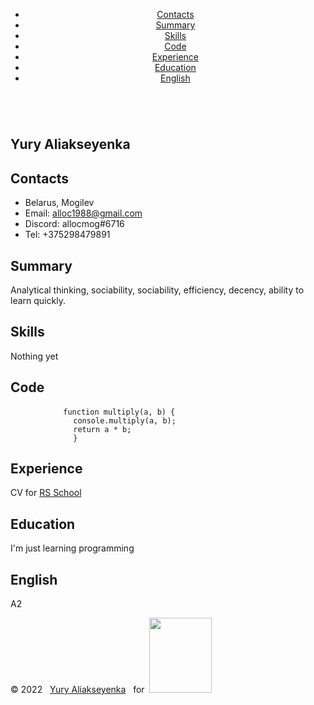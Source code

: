 <html lang="en">

<head>
  <meta charset="UTF-8">
  <meta name="viewport" content="width=device-width, initial-scale=1.0">
  <title>cv</title>
  <link rel="stylesheet" href="style.css">
  <link rel="icon" href="./assets/icon_like.ico">
  <link rel="preconnect" href="https://fonts.googleapis.com">
  <link rel="preconnect" href="https://fonts.gstatic.com" crossorigin>
  <link href="https://fonts.googleapis.com/css2?family=Roboto+Slab:wght@300&display=swap" rel="stylesheet">
</head>

<body>
  <header class="header">
    <div class="container header-container">
      <nav class="nav">
        <ul class="nav-list">
          <li class="nav-item"><a href="#contacts" class="nav-link">Contacts</a></li>
          <li class="nav-item"><a href="#summary" class="nav-link">Summary</a></li>
          <li class="nav-item"><a href="#skills" class="nav-link">Skills</a></li>
          <li class="nav-item"><a href="#code" class="nav-link">Code</a></li>
          <li class="nav-item"><a href="#experience" class="nav-link">Experience</a></li>
          <li class="nav-item"><a href="#education" class="nav-link">Education</a></li>
          <li class="nav-item"><a href="#english" class="nav-link">English</a></li>
        </ul>
      </nav>
      <div class="toggle">
        <div class="line1"></div>
        <div class="line2"></div>
        <div class="line3"></div>
      </div>
    </div>
  </header>
  <main class="main">
    <div class="container main-container">
      <section class="section section-profile" id="profile">
        <img src="https://i.ibb.co/JsCwP7S/YA.jpg" alt="" class="section-profile-logo">
        <div class="section-profile-title">
          <h1 class="section-title main-title">Yury Aliakseyenka</h1>
        </div>
      </section>
      <section class="section" id="contacts">
        <h2 class="section-title">Contacts</h2>
        <ul class="section-list">
          <li class="section-item contacts-item"> Belarus, Mogilev</li>
          <li class="section-item contacts-item"> Email: <a href="alloc1988@gmail.com"
              title="email">alloc1988@gmail.com</a></li>
          <li class="section-item contacts-item"> Discord: allocmog#6716</li>
          <li class="section-item contacts-item"> Tel: +375298479891</li>
        </ul>
      </section>
      <section class="section" id="summary">
        <h2 class="section-title">Summary</h2>
        <p>Analytical thinking, sociability, sociability, efficiency, decency, ability to learn quickly.</p>
      </section>
      <section class="section" id="skills">
        <h2 class="section-title">Skills</h2>
        <p>Nothing yet</p>
      </section>
      <section class="section" id="code">
        <h2 class="section-title">Code</h2>
        <pre class="pre">
          <code>function multiply(a, b) {
              console.multiply(a, b);
              return a * b;
              }</code></pre>
      </section>
      <section class="section" id="experience">
        <h2 class="section-title">Experience</h2>
        <p>CV for <a href="https://rs.school"> RS School</a></p>
      </section>
      <section class="section section-education" id="education">
        <h2 class="section-title">Education</h2>
        <p>I'm just learning programming</p>
      </section>
      <section class="section section-english" id="english">
        <h2 class="section-title">English</h2>
        <p> A2</p>
      </section>
    </div>
  </main>

  <footer class="footer">
    <div class="container footer-container">
      <div>© 2022 &nbsp; <a href="https://github.com/Allocmog" class="github nav-link">Yury
          Aliakseyenka</a>&nbsp;&nbsp;&nbsp;for &nbsp;<a
          href="https://rs.school"><img src="https://rs.school/images/rs_school_js.svg" width="100" height="120" alt="" class="section-profile-logo"></a>
      </div>
    </div>
  </footer>
</body>

</html>
